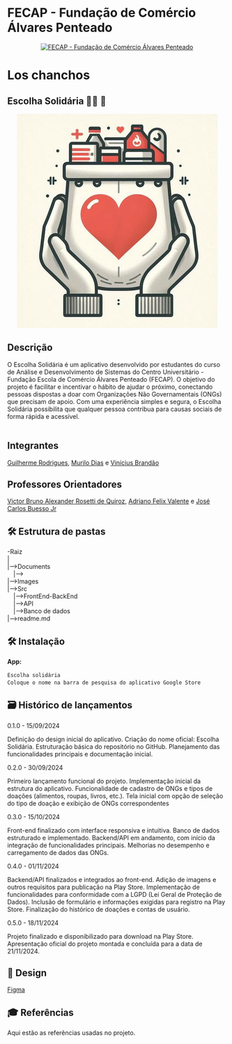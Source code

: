 # FECAP - Fundação de Comércio Álvares Penteado

<p align="center">
<a href= "https://www.fecap.br/"><img src="https://encrypted-tbn0.gstatic.com/images?q=tbn:ANd9GcRhZPrRa89Kma0ZZogxm0pi-tCn_TLKeHGVxywp-LXAFGR3B1DPouAJYHgKZGV0XTEf4AE&usqp=CAU" alt="FECAP - Fundação de Comércio Álvares Penteado" border="0"></a>
</p>

# Los chanchos
## Escolha Solidária 💊👕 🍎 
<p align="center">
<img src="https://github.com/2024-2-NADS3/Projeto2/blob/main/Documents/Entrega%203/Icone.jpeg"></a>

## Descrição
<p aling = "center">
O Escolha Solidária é um aplicativo desenvolvido por estudantes do curso de Análise e Desenvolvimento de Sistemas do Centro Universitário - Fundação Escola de Comércio Álvares Penteado (FECAP). O objetivo do projeto é facilitar e incentivar o hábito de ajudar o próximo, conectando pessoas dispostas a doar com Organizações Não Governamentais (ONGs) que precisam de apoio. Com uma experiência simples e segura, o Escolha Solidária possibilita que qualquer pessoa contribua para causas sociais de forma rápida e acessível.
  <br><br>


## Integrantes

<a href="https://www.linkedin.com/in/guilherme-rodrigues-7468211b7/">Guilherme Rodrigues</a>, <a href="https://www.linkedin.com/in/murilo-dias-32b13a327/">Murilo Dias</a> e <a href="https://www.linkedin.com/in/vinícius-brandão-3846141bb/">Vinícius Brandão</a>

## Professores Orientadores
<a href="https://www.linkedin.com/in/victorbarq/">Victor Bruno Alexander Rosetti de Quiroz</a>, <a href="https://www.linkedin.com/in/adriano-valente-534576135/">Adriano Felix Valente</a> e <a href="https://www.linkedin.com/in/jbuesso/">José Carlos Buesso Jr</a>

## 🛠 Estrutura de pastas

-Raiz<br>
|<br>
|-->Documents<br>
  &emsp;|--><br>
|-->Images<br>
|-->Src<br>
  &emsp;|-->FrontEnd-BackEnd<br>
  &emsp;|-->API<br>
  &emsp;|-->Banco de dados<br>
|-->readme.md<br>


## 🛠 Instalação


<b>App:</b>

```sh
Escolha solidária
Coloque o nome na barra de pesquisa do aplicativo Google Store
```

## 🗃 Histórico de lançamentos

0.1.0 - 15/09/2024

Definição do design inicial do aplicativo.
Criação do nome oficial: Escolha Solidária.
Estruturação básica do repositório no GitHub.
Planejamento das funcionalidades principais e documentação inicial.

0.2.0 - 30/09/2024

Primeiro lançamento funcional do projeto.
Implementação inicial da estrutura do aplicativo.
Funcionalidade de cadastro de ONGs e tipos de doações (alimentos, roupas, livros, etc.).
Tela inicial com opção de seleção do tipo de doação e exibição de ONGs correspondentes

0.3.0 - 15/10/2024

Front-end finalizado com interface responsiva e intuitiva.
Banco de dados estruturado e implementado.
Backend/API em andamento, com início da integração de funcionalidades principais.
Melhorias no desempenho e carregamento de dados das ONGs.

0.4.0 - 01/11/2024

Backend/API finalizados e integrados ao front-end.
Adição de imagens e outros requisitos para publicação na Play Store.
Implementação de funcionalidades para conformidade com a LGPD (Lei Geral de Proteção de Dados).
Inclusão de formulário e informações exigidas para registro na Play Store.
Finalização do histórico de doações e contas de usuário.

0.5.0 - 18/11/2024

Projeto finalizado e disponibilizado para download na Play Store.
Apresentação oficial do projeto montada e concluída para a data de 21/11/2024.


## 🎨 Design

 <a href="https://www.figma.com/design/P3df5yE6b7cFWiy9RPRXfB/Untitled?node-id=0-1&node-type=canvas&t=Y5n7rD7uuzvtS4w3-0">Figma</a>


## 🎓 Referências

Aqui estão as referências usadas no projeto.
